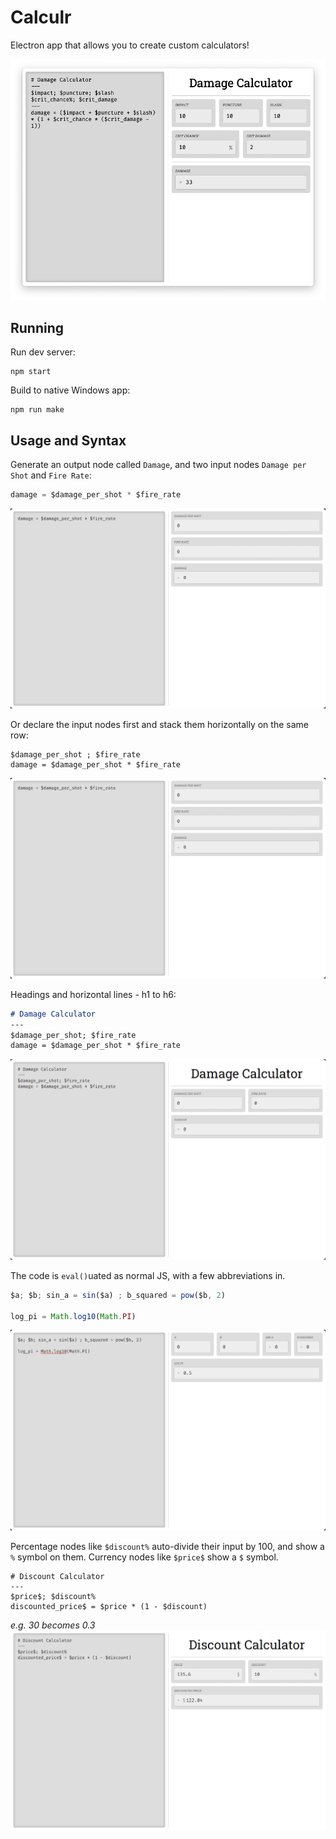 # Calculr

Electron app that allows you to create custom calculators!

![demo showing a damage calculation](images/demo.png)

## Running

Run dev server:
```
npm start
```

Build to native Windows app:
```
npm run make
```

## Usage and Syntax

Generate an output node called `Damage`, and two input nodes `Damage per Shot` and `Fire Rate`:
```js
damage = $damage_per_shot * $fire_rate
```
![demo showing a basic DPS calculator](images/basic.png)

Or declare the input nodes first and stack them horizontally on the same row:
```
$damage_per_shot ; $fire_rate
damage = $damage_per_shot * $fire_rate
```
![demo showing expressions split by a semicolon ending up on the same row](images/basic.png)

Headings and horizontal lines - h1 to h6:
```md
# Damage Calculator
---
$damage_per_shot; $fire_rate
damage = $damage_per_shot * $fire_rate
```
![demo showing markdown headings and separators](images/markdown.png)

The code is `eval()`uated as normal JS, with a few abbreviations in.

```js
$a; $b; sin_a = sin($a) ; b_squared = pow($b, 2)

log_pi = Math.log10(Math.PI)
```
![demo showing more complex JS math functions](images/math.png)

Percentage nodes like `$discount%` auto-divide their input by 100, and show a `%` symbol on them. Currency nodes like `$price$` show a `$` symbol.
```
# Discount Calculator
---
$price$; $discount%
discounted_price$ = $price * (1 - $discount)
```
_e.g. 30 becomes 0.3_
![demo showing a damage calculation](images/modifiers.png)
